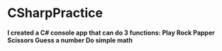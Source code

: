 # CSharpPractice

**I created a C# console app that can do 3 functions:
	Play Rock Papper Scissors
	Guess a number
	Do simple math**